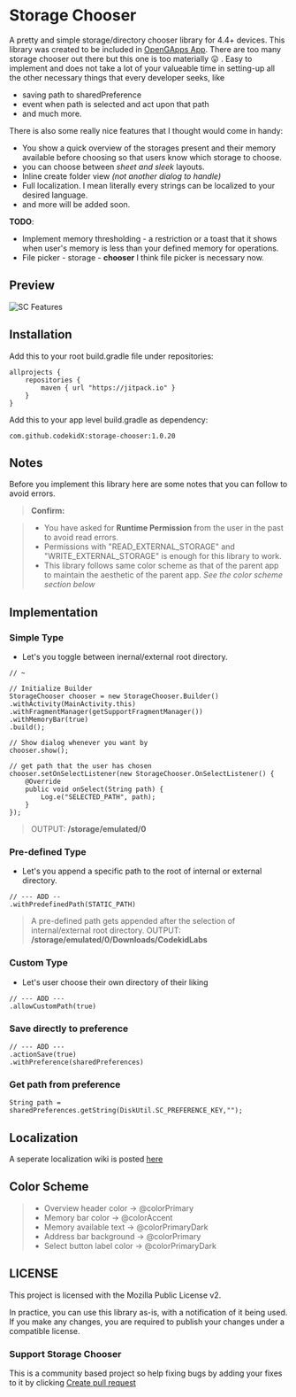 Storage Chooser
===================


A pretty and simple storage/directory chooser library for 4.4+ devices. This library was created to be included in [OpenGApps App](https://play.google.com/store/apps/details?id=org.opengapps.app). There are too many storage chooser out there but this one is too materially :stuck_out_tongue: . Easy to implement and does not take a lot of your valueable time in setting-up all the other necessary things that every developer seeks, like 

- saving path to sharedPreference
- event when path is selected and act upon that path
- and much more.

There is also some really nice features that I thought would come in handy:

- You show a quick overview of the storages present and their memory available before choosing so that users know which storage to choose.
- you can choose between _sheet and sleek_ layouts.
- Inline create folder view _(not another dialog to handle)_
- Full localization. I mean literally every strings can be localized to your desired language.
- and more will be added soon.

**TODO**:

- Implement memory thresholding - a restriction or a toast that it shows when user's memory is less than your defined memory for operations.
- File picker - storage - **chooser** I think file picker is necessary now.



Preview
-------------

![SC Features](http://i.imgur.com/nmqPJok.gif)



Installation
-------------

Add this to your root build.gradle file under repositories:

    allprojects {
		repositories {
			maven { url "https://jitpack.io" }
		}
	}

Add this to your app level build.gradle as dependency:

    com.github.codekidX:storage-chooser:1.0.20


Notes
-------------

Before you implement this library here are some notes that you can follow to avoid errors.

> **Confirm:**

> - You have asked for **Runtime Permission** from the user in the past to avoid read errors.
> - Permissions with "READ_EXTERNAL_STORAGE" and "WRITE_EXTERNAL_STORAGE" is enough for this library to work.
> - This library follows same color scheme as that of the parent app to maintain the aesthetic of the parent app. _See the color scheme section below_


 Implementation
-------------

### Simple Type

- Let's you toggle between inernal/external root directory.

```
// ~

// Initialize Builder
StorageChooser chooser = new StorageChooser.Builder()
.withActivity(MainActivity.this)
.withFragmentManager(getSupportFragmentManager())
.withMemoryBar(true) 
.build();

// Show dialog whenever you want by
chooser.show();

// get path that the user has chosen
chooser.setOnSelectListener(new StorageChooser.OnSelectListener() {
    @Override
    public void onSelect(String path) {
        Log.e("SELECTED_PATH", path);
    }
});
```

> OUTPUT: **/storage/emulated/0**

### Pre-defined Type

- Let's you append a specific path to the root of internal or external directory.

```
// --- ADD --
.withPredefinedPath(STATIC_PATH)
```

> 
> A pre-defined path gets appended after the selection of internal/external root directory. 
> OUTPUT: **/storage/emulated/0/Downloads/CodekidLabs**

### Custom Type

- Let's user choose their own directory of their liking

```
// --- ADD ---
.allowCustomPath(true)
```

### Save directly to preference

```
// --- ADD ---
.actionSave(true)
.withPreference(sharedPreferences)
```

### Get path from preference

```
String path = sharedPreferences.getString(DiskUtil.SC_PREFERENCE_KEY,"");
```

## Localization

A seperate localization wiki is posted [here](https://github.com/codekidX/storage-chooser/wiki/Localizing-your-Chooser)


## Color Scheme

> - Overview header color ->  @colorPrimary
> - Memory bar color -> @colorAccent
> - Memory available text -> @colorPrimaryDark
> - Address bar background -> @colorPrimary
> - Select button label color -> @colorPrimaryDark

LICENSE
-------------

This project is licensed with the Mozilla Public License v2.

In practice, you can use this library as-is, with a notification of it being used. If you make any changes, you are required to publish your changes under a compatible license.


### Support Storage Chooser

This is a community based project so help fixing bugs by adding your fixes to it by clicking [Create pull request](https://github.com/codekidX/storage-chooser/pull/new/master)
